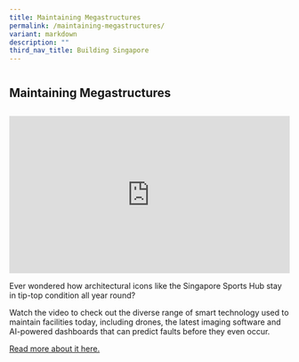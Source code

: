 ```yaml
---
title: Maintaining Megastructures
permalink: /maintaining-megastructures/
variant: markdown
description: ""
third_nav_title: Building Singapore
---
```

<h2 style="line-height: 3rem;">Maintaining Megastructures</h2>
<p></p>
<div style="position: relative; width: 100%; padding-bottom: 56.2%;">
    <iframe style="position: absolute; width: 100%; height: 100%;" allowfullscreen="true" frameborder="0" src="https://www.youtube.com/embed/mC4UfM9hU8w?si=qhuHQt6YEWrVD5timC4UfM9hU8w?si=qhuHQt6YEWrVD5ti&amp;rel=0"></iframe>
</div>
<p>Ever wondered how architectural icons like the Singapore Sports Hub stay in tip-top condition all year round?</p>
<p>Watch the video to check out the diverse range of smart technology used to maintain facilities today, including drones, the latest imaging software and AI-powered dashboards that can predict faults before they even occur.</p>
<p><a href="https://www.straitstimes.com/singapore/drones-robots-ai-singapore-facilities-management-high-tech-boost-efficiency-safety-building-and-construction-authority" rel="noopener noreferrer nofollow" target="_blank">Read more about it here.</a></p>